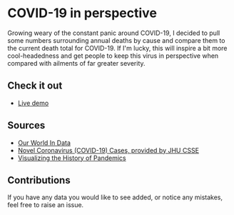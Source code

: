 # COVID-19 in perspective

Growing weary of the constant panic around COVID-19, I decided to pull some numbers surrounding annual deaths by cause and compare them to the current death total for COVID-19. If I'm lucky, this will inspire a bit more cool-headedness and get people to keep this virus in perspective when compared with ailments of far greater severity.

## Check it out

- [Live demo](https://davidmetcalfe.github.io/COVID-19-in-perspective/)


## Sources

- [Our World In Data](https://ourworldindata.org/causes-of-death)
- [Novel Coronavirus (COVID-19) Cases, provided by JHU CSSE](https://github.com/CSSEGISandData/COVID-19)
- [Visualizing the History of Pandemics](https://www.visualcapitalist.com/history-of-pandemics-deadliest/)

## Contributions

If you have any data you would like to see added, or notice any mistakes, feel free to raise an issue.